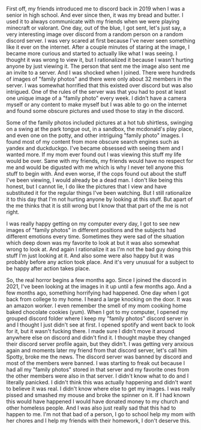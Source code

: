 First off, my friends introduced me to discord back in 2019 when I was a senior in high school. And ever since then, it was my bread and butter. I used it to always communicate with my friends when we were playing minecraft or valorant. One day, out of the blue, I got sent, let's just say, a very interesting image over discord from a random person on a random discord server. I was very scared at first because I've never seen something like it ever on the internet. After a couple minutes of staring at the image, I became more curious and started to actually like what I was seeing. I thought it was wrong to view it, but I rationalized it because I wasn't hurting anyone by just viewing it. The person that sent me the image also sent me an invite to a server. And I was shocked when I joined. There were hundreds of images of "family photos" and there were only about 32 members in the server. I was somewhat horrified that this existed over discord but was also intrigued. One of the rules of the server was that you had to post at least one unique image of a "family photo" every week. I didn't have a camera myself or any content to make myself but I was able to go on the internet and found some obscure pictures and used those to stay in the discord.

Some of the family photos included pictures at a hot tub shirtless, swinging on a swing at the park tongue out, in a sandbox, the mcdonald's play place, and even one on the potty, and other intriguing "family photo" images. I found most of my content from more obscure search engines such as yandex and duckduckgo. I've became obsessed with seeing them and I wanted more. If my mom ever found out I was viewing this stuff my life would be over. Same with my friends, my friends would have no respect for me and would be digusted with me which is why I never tell anyone this stuff to begin with. And even worse, if the cops found out about the stuff I've been viewing, I would already be a dead man. I don't like being this honest, but I cannot lie, I do like the pictures that I view and have substituted it for the regular things I've been watching. But I still rationalize it to this day that I'm not hurting anyone by looking at this stuff. But apart of the me thinks that it is still wrong but I know that that part of the me is not right. 

I was really happy getting on my computer every day, I got to see new images of "family photos" in different positions and the subjects had different emotions every time. Sometimes they were sad of the situation which deep down was my favorite to look at but it was also somewhat wrong to look at. And again I rationalize it as I'm not the bad guy doing this stuff I'm just looking at it. And also some were also happy but it was probably before any action took place. And it's very unusual for a subject to be happy after action takes place.

So, the real horror begins a few months ago. Since I joined the discord in 2021, I've been looking at the images in it up until a few months ago. And a few months ago, something horrifying had happened. One day when I got back from college to my home. I heard a large knocking on the door. It was an amazon worker. I even remember the smell of my mom cooking home baked chocolate cookies (yum). When I got to my computer, I opened my grouped discord folder where I keep my "family photos" discord server in and I thought I just didn't see at first. I opened spotify and went back to look for it, but it wasn't fucking there. I made sure I didn't move it around anywhere else on discord and didn't find it. I thought maybe they changed their discord server profile again, but they didn't. I was getting very anxious again and moments later my friend from that discord server, let's call him Spotty, broke me the news. The discord server was banned by discord and most of the members were banned. I was starting to freak out because I had all my "family photos" stored in that server and my favorite ones from the other members were also in that server. I didn't know what to do and I literally panicked. I didn't think this was actually happening and didn't want to believe it was real. I didn't know where else to get my images. I was really pissed and smashed my mouse and broke the spinner on it. If I had known this would have happened I would have donated money to my church and other homeless people. And I was also just really sad that this had to happen to me. I'm not that bad of a person, I go to school help my mom with her chores and I help my friends with their homework, I don't deserve this.
